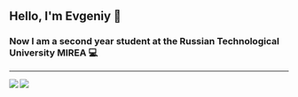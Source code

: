 ## Hello, I'm Evgeniy :wave:
### Now I am a second year student at the Russian Technological University MIREA :computer:
----

<a href="https://github.com/anuraghazra/github-readme-stats">
  <img align="left" src="https://github-readme-stats.vercel.app/api?username=shach1&rank_icon=github&show_icons=true&card_width=300" />
</a>
<a href="https://github.com/anuraghazra/convoychat">
  <img align="left" src="https://github-readme-stats.vercel.app/api/top-langs?username=shach1&layout=compact&langs_count=8&card_width=370" />
</a>
